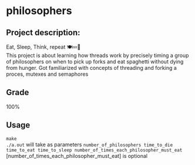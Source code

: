 # philosophers

## Project description:
Eat, Sleep, Think, repeat 🍽💤💭\
This project is about learning how threads work by precisely timing a group of philosophers on when to pick up forks and eat spaghetti without dying from hunger. Got familiarized with concepts of threading and forking a proces, mutexes and semaphores

## Grade
100%

## Usage

```make```\
```./a.out``` will take as parameters ```number_of_philosophers time_to_die time_to_eat time_to_sleep number_of_times_each_philosopher_must_eat```\
[number_of_times_each_philosopher_must_eat] is optional
